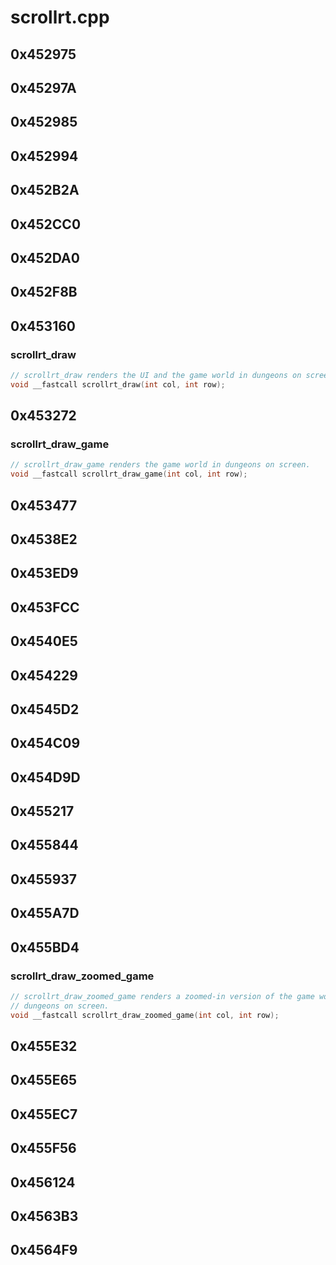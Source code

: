 # scrollrt.cpp

## 0x452975

## 0x45297A

## 0x452985

## 0x452994

## 0x452B2A

## 0x452CC0

## 0x452DA0

## 0x452F8B

## 0x453160

### scrollrt_draw

```c
// scrollrt_draw renders the UI and the game world in dungeons on screen.
void __fastcall scrollrt_draw(int col, int row);
```

## 0x453272

### scrollrt_draw_game

```c
// scrollrt_draw_game renders the game world in dungeons on screen.
void __fastcall scrollrt_draw_game(int col, int row);
```

## 0x453477

## 0x4538E2

## 0x453ED9

## 0x453FCC

## 0x4540E5

## 0x454229

## 0x4545D2

## 0x454C09

## 0x454D9D

## 0x455217

## 0x455844

## 0x455937

## 0x455A7D

## 0x455BD4

### scrollrt_draw_zoomed_game

```c
// scrollrt_draw_zoomed_game renders a zoomed-in version of the game world in
// dungeons on screen.
void __fastcall scrollrt_draw_zoomed_game(int col, int row);
```

## 0x455E32

## 0x455E65

## 0x455EC7

## 0x455F56

## 0x456124

## 0x4563B3

## 0x4564F9
